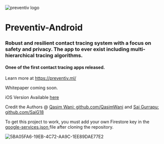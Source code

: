 ![preventiv logo](https://user-images.githubusercontent.com/9091157/88196036-bb2b3180-cc0e-11ea-93f3-fb88f6651fff.png)

# Preventiv-Android

### Robust and resilient contact tracing system with a focus on safety and privacy. The app to ever exist including multi-hierarchical tracing algorithms.
#### Onee of the first contact tracing apps released.

Learn more at https://preventiv.ml/

Whitepaper coming soon.

iOS Version Available [here](https://github.com/RoundPegs9/Preventiv-iOS)

<p> Credit the Authors @ <a href="https://www.github.com/QasimWani">Qasim Wani: github.com/QasimWani</a> and  <a href="https://www.github.com/SaiG18">Sai Gurrapu: github.com/SaiG18 </a></p>


To get this project to work, you must add your own Firestore key in the <a href="https://github.com/RoundPegs9/Preventiv-Android/blob/master/Android/app/google-services.json#L22-L25"> google-services.json </a> file after cloning the repository.




![5BA05FA6-19EB-4C72-AA9C-1EE89DAE77E2](https://user-images.githubusercontent.com/9091157/89446716-e3448580-d722-11ea-9b50-92f5ea960bbc.JPG)


